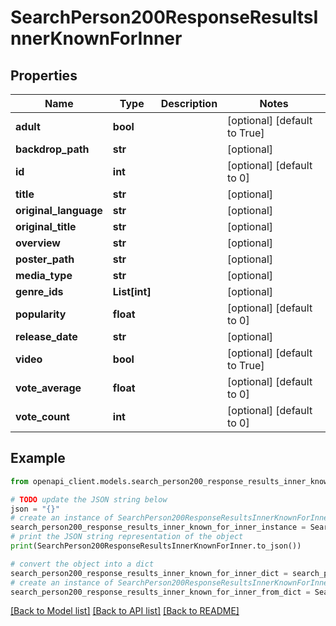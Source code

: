 # SearchPerson200ResponseResultsInnerKnownForInner


## Properties

Name | Type | Description | Notes
------------ | ------------- | ------------- | -------------
**adult** | **bool** |  | [optional] [default to True]
**backdrop_path** | **str** |  | [optional] 
**id** | **int** |  | [optional] [default to 0]
**title** | **str** |  | [optional] 
**original_language** | **str** |  | [optional] 
**original_title** | **str** |  | [optional] 
**overview** | **str** |  | [optional] 
**poster_path** | **str** |  | [optional] 
**media_type** | **str** |  | [optional] 
**genre_ids** | **List[int]** |  | [optional] 
**popularity** | **float** |  | [optional] [default to 0]
**release_date** | **str** |  | [optional] 
**video** | **bool** |  | [optional] [default to True]
**vote_average** | **float** |  | [optional] [default to 0]
**vote_count** | **int** |  | [optional] [default to 0]

## Example

```python
from openapi_client.models.search_person200_response_results_inner_known_for_inner import SearchPerson200ResponseResultsInnerKnownForInner

# TODO update the JSON string below
json = "{}"
# create an instance of SearchPerson200ResponseResultsInnerKnownForInner from a JSON string
search_person200_response_results_inner_known_for_inner_instance = SearchPerson200ResponseResultsInnerKnownForInner.from_json(json)
# print the JSON string representation of the object
print(SearchPerson200ResponseResultsInnerKnownForInner.to_json())

# convert the object into a dict
search_person200_response_results_inner_known_for_inner_dict = search_person200_response_results_inner_known_for_inner_instance.to_dict()
# create an instance of SearchPerson200ResponseResultsInnerKnownForInner from a dict
search_person200_response_results_inner_known_for_inner_from_dict = SearchPerson200ResponseResultsInnerKnownForInner.from_dict(search_person200_response_results_inner_known_for_inner_dict)
```
[[Back to Model list]](../README.md#documentation-for-models) [[Back to API list]](../README.md#documentation-for-api-endpoints) [[Back to README]](../README.md)


